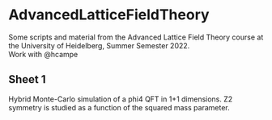 # AdvancedLatticeFieldTheory
Some scripts and material from the Advanced Lattice Field Theory course at the University of Heidelberg, Summer Semester 2022.  
Work with @hcampe  
  
## Sheet 1  
Hybrid Monte-Carlo simulation of a phi4 QFT in 1+1 dimensions. Z2 symmetry is studied as a function of the squared mass parameter.
